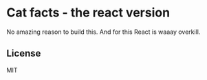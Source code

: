 # Cat facts - the react version

No amazing reason to build this. And for this React is waaay overkill.

## License

MIT
